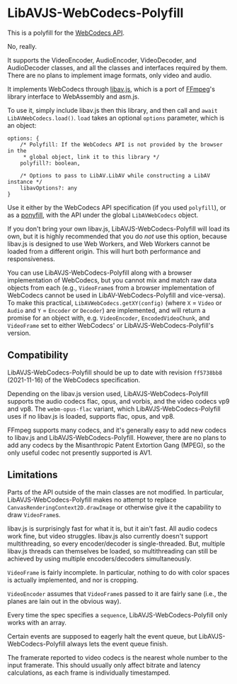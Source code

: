 # LibAVJS-WebCodecs-Polyfill

This is a polyfill for the [WebCodecs API](https://w3c.github.io/webcodecs/).

No, really.

It supports the VideoEncoder, AudioEncoder, VideoDecoder, and AudioDecoder
classes, and all the classes and interfaces required by them. There are no
plans to implement image formats, only video and audio.

It implements WebCodecs through
[libav.js](https://github.com/Yahweasel/libav.js/), which is a port of
[FFmpeg](https://ffmpeg.org/)'s library interface to WebAssembly and asm.js.

To use it, simply include libav.js then this library, and then call and `await`
`LibAVWebCodecs.load()`. `load` takes an optional `options` parameter, which is
an object:

```
options: {
    /* Polyfill: If the WebCodecs API is not provided by the browser in the
     * global object, link it to this library */
    polyfill?: boolean,

    /* Options to pass to LibAV.LibAV while constructing a LibAV instance */
    libavOptions?: any
}
```

Use it either by the WebCodecs API specification (if you used `polyfill`), or
as a [ponyfill](https://ponyfill.com), with the API under the global
`LibAVWebCodecs` object.

If you don't bring your own libav.js, LibAVJS-WebCodecs-Polyfill will load its
own, but it is highly recommended that you do *not* use this option, because
libav.js is designed to use Web Workers, and Web Workers cannot be loaded from
a different origin. This will hurt both performance and responsiveness.

You can use LibAVJS-WebCodecs-Polyfill along with a browser implementation of
WebCodecs, but you cannot mix and match raw data objects from each (e.g.,
`VideoFrame`s from a browser implementation of WebCodecs cannot be used in
LibAV-WebCodecs-Polyfill and vice-versa). To make this practical,
`LibAVWebCodecs.getXY(config)` (where `X` = `Video` or `Audio` and `Y` =
`Encoder` or `Decoder`) are implemented, and will return a promise for an
object with, e.g.  `VideoEncoder`, `EncodedVideoChunk`, and `VideoFrame` set to
either WebCodecs' or LibAVJS-WebCodecs-Polyfill's version.


## Compatibility

LibAVJS-WebCodecs-Polyfill should be up to date with revision `ff5738bb8`
(2021-11-16) of the WebCodecs specification.

Depending on the libav.js version used, LibAVJS-WebCodecs-Polyfill supports the
audio codecs flac, opus, and vorbis, and the video codecs vp9 and vp8. The
`webm-opus-flac` variant, which LibAVJS-WebCodecs-Polyfill uses if no libav.js
is loaded, supports flac, opus, and vp8.

FFmpeg supports many codecs, and it's generally easy to add new codecs to
libav.js and LibAVJS-WebCodecs-Polyfill. However, there are no plans to add any
codecs by the Misanthropic Patent Extortion Gang (MPEG), so the only useful
codec not presently supported is AV1.


## Limitations

Parts of the API outside of the main classes are not modified. In particular,
LibAVJS-WebCodecs-Polyfill makes no attempt to replace
`CanvasRenderingContext2D.drawImage` or otherwise give it the capability to
draw `VideoFrame`s.

libav.js is surprisingly fast for what it is, but it ain't fast. All audio
codecs work fine, but video struggles. libav.js also currently doesn't support
multithreading, so every encoder/decoder is single-threaded. But, multiple
libav.js threads can themselves be loaded, so multithreading can still be
achieved by using multiple encoders/decoders simultaneously.

`VideoFrame` is fairly incomplete. In particular, nothing to do with color
spaces is actually implemented, and nor is cropping.

`VideoEncoder` assumes that `VideoFrame`s passed to it are fairly sane (i.e.,
the planes are lain out in the obvious way).

Every time the spec specifies a `sequence`, LibAVJS-WebCodecs-Polyfill only
works with an array.

Certain events are supposed to eagerly halt the event queue, but
LibAVJS-WebCodecs-Polyfill always lets the event queue finish.

The framerate reported to video codecs is the nearest whole number to the input
framerate. This should usually only affect bitrate and latency calculations, as
each frame is individually timestamped.
